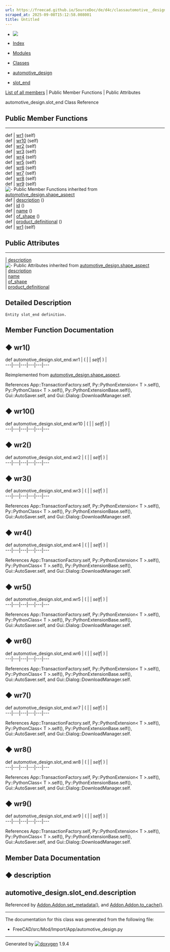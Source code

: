 ```yaml
---
url: https://freecad.github.io/SourceDoc/de/d4c/classautomotive__design_1_1slot__end.html
scraped_at: 2025-09-08T15:12:58.008001
title: Untitled
---
```


  * [ ![](https://www.freecad.org/svg/logo-freecad.svg) ](https://freecadweb.org "FreeCAD")
  * [Index](../../index.html "Index")
  * [Modules](../../modules.html "Modules list")
  * [Classes](../../annotated.html "Annotated list")

  * [automotive_design](../../d4/ddf/namespaceautomotive__design.html)
  * [slot_end](../../de/d4c/classautomotive__design_1_1slot__end.html)

[List of all members](../../d5/dad/classautomotive__design_1_1slot__end-members.html) | Public Member Functions | Public Attributes

automotive_design.slot_end Class Reference

##  Public Member Functions  
  
---  
def | [wr1](../../de/d4c/classautomotive__design_1_1slot__end.html#a46ab6eef654b69f614b2b7b64e95aeb3) (self)  
def | [wr10](../../de/d4c/classautomotive__design_1_1slot__end.html#ad2404527f65967899266275f402ecae6) (self)  
def | [wr2](../../de/d4c/classautomotive__design_1_1slot__end.html#a12a69c7e0a7aa1e8e3c0d563717cbc7a) (self)  
def | [wr3](../../de/d4c/classautomotive__design_1_1slot__end.html#a32eaa5f298808eee92b5c28f3fa1c7b5) (self)  
def | [wr4](../../de/d4c/classautomotive__design_1_1slot__end.html#a324ea584107db92be841eefe34c29394) (self)  
def | [wr5](../../de/d4c/classautomotive__design_1_1slot__end.html#a4d86b29564768f2064acf55cf7624779) (self)  
def | [wr6](../../de/d4c/classautomotive__design_1_1slot__end.html#a996fc98a54a085eea4a6b2ac0bcb9a22) (self)  
def | [wr7](../../de/d4c/classautomotive__design_1_1slot__end.html#af7ca2f7c44b14384f13039b4a350efc9) (self)  
def | [wr8](../../de/d4c/classautomotive__design_1_1slot__end.html#ab1f09b59f58a071b5faf7a3e348c79f4) (self)  
def | [wr9](../../de/d4c/classautomotive__design_1_1slot__end.html#aa567cd76450889d8f50b75ef8e967446) (self)  
![-](../../closed.png) Public Member Functions inherited from
[automotive_design.shape_aspect](../../d5/d43/classautomotive__design_1_1shape__aspect.html)  
def | [description](../../d5/d43/classautomotive__design_1_1shape__aspect.html#a2d3cbacdee4b4a23c48e6e8682be5097) ()  
def | [id](../../d5/d43/classautomotive__design_1_1shape__aspect.html#a908575200aa127fee70d8efefc5ff7b2) ()  
def | [name](../../d5/d43/classautomotive__design_1_1shape__aspect.html#a3497533cc144728ba5eaedf0d315ef72) ()  
def | [of_shape](../../d5/d43/classautomotive__design_1_1shape__aspect.html#a4369599788e3702c80ccf6a2ed9d81fc) ()  
def | [product_definitional](../../d5/d43/classautomotive__design_1_1shape__aspect.html#ae2d34da10e91db476c7445b2525172d4) ()  
def | [wr1](../../d5/d43/classautomotive__design_1_1shape__aspect.html#afaf0ba0242d7b61388638ad5968f48f8) (self)  
  
##  Public Attributes  
  
---  
|
[description](../../de/d4c/classautomotive__design_1_1slot__end.html#a9b2476cece06a1f1b843f586af830092)  
![-](../../closed.png) Public Attributes inherited from
[automotive_design.shape_aspect](../../d5/d43/classautomotive__design_1_1shape__aspect.html)  
|
[description](../../d5/d43/classautomotive__design_1_1shape__aspect.html#afbfbbcdbba354ef8f47480a40487c967)  
|
[name](../../d5/d43/classautomotive__design_1_1shape__aspect.html#a9f75336c7a542a886597e5c1f97e40a8)  
|
[of_shape](../../d5/d43/classautomotive__design_1_1shape__aspect.html#a8968baa97d9b01370bd48e9b013a9b5f)  
|
[product_definitional](../../d5/d43/classautomotive__design_1_1shape__aspect.html#a74f491d0f946e301a43bc04dc72dfd20)  
  
## Detailed Description

    
    
    Entity slot_end definition.

## Member Function Documentation

## ◆ wr1()

def automotive_design.slot_end.wr1  | ( |  | _self_| ) |   
---|---|---|---|---|---  
  
Reimplemented from
[automotive_design.shape_aspect](../../d5/d43/classautomotive__design_1_1shape__aspect.html#afaf0ba0242d7b61388638ad5968f48f8).

References App::TransactionFactory.self, Py::PythonExtension< T >.self(),
Py::PythonClass< T >.self(), Py::PythonExtensionBase.self(),
Gui::AutoSaver.self, and Gui::Dialog::DownloadManager.self.

## ◆ wr10()

def automotive_design.slot_end.wr10  | ( |  | _self_| ) |   
---|---|---|---|---|---  
  
## ◆ wr2()

def automotive_design.slot_end.wr2  | ( |  | _self_| ) |   
---|---|---|---|---|---  
  
## ◆ wr3()

def automotive_design.slot_end.wr3  | ( |  | _self_| ) |   
---|---|---|---|---|---  
  
References App::TransactionFactory.self, Py::PythonExtension< T >.self(),
Py::PythonClass< T >.self(), Py::PythonExtensionBase.self(),
Gui::AutoSaver.self, and Gui::Dialog::DownloadManager.self.

## ◆ wr4()

def automotive_design.slot_end.wr4  | ( |  | _self_| ) |   
---|---|---|---|---|---  
  
References App::TransactionFactory.self, Py::PythonExtension< T >.self(),
Py::PythonClass< T >.self(), Py::PythonExtensionBase.self(),
Gui::AutoSaver.self, and Gui::Dialog::DownloadManager.self.

## ◆ wr5()

def automotive_design.slot_end.wr5  | ( |  | _self_| ) |   
---|---|---|---|---|---  
  
References App::TransactionFactory.self, Py::PythonExtension< T >.self(),
Py::PythonClass< T >.self(), Py::PythonExtensionBase.self(),
Gui::AutoSaver.self, and Gui::Dialog::DownloadManager.self.

## ◆ wr6()

def automotive_design.slot_end.wr6  | ( |  | _self_| ) |   
---|---|---|---|---|---  
  
References App::TransactionFactory.self, Py::PythonExtension< T >.self(),
Py::PythonClass< T >.self(), Py::PythonExtensionBase.self(),
Gui::AutoSaver.self, and Gui::Dialog::DownloadManager.self.

## ◆ wr7()

def automotive_design.slot_end.wr7  | ( |  | _self_| ) |   
---|---|---|---|---|---  
  
References App::TransactionFactory.self, Py::PythonExtension< T >.self(),
Py::PythonClass< T >.self(), Py::PythonExtensionBase.self(),
Gui::AutoSaver.self, and Gui::Dialog::DownloadManager.self.

## ◆ wr8()

def automotive_design.slot_end.wr8  | ( |  | _self_| ) |   
---|---|---|---|---|---  
  
References App::TransactionFactory.self, Py::PythonExtension< T >.self(),
Py::PythonClass< T >.self(), Py::PythonExtensionBase.self(),
Gui::AutoSaver.self, and Gui::Dialog::DownloadManager.self.

## ◆ wr9()

def automotive_design.slot_end.wr9  | ( |  | _self_| ) |   
---|---|---|---|---|---  
  
References App::TransactionFactory.self, Py::PythonExtension< T >.self(),
Py::PythonClass< T >.self(), Py::PythonExtensionBase.self(),
Gui::AutoSaver.self, and Gui::Dialog::DownloadManager.self.

## Member Data Documentation

## ◆ description

automotive_design.slot_end.description  
---  
  
Referenced by
[Addon.Addon.set_metadata()](../../d8/d91/classAddon_1_1Addon.html#a799523f4861c30f1516a59602d5b77cd),
and
[Addon.Addon.to_cache()](../../d8/d91/classAddon_1_1Addon.html#aba84dd320889a7cb37c99a8b8cdc87f5).

* * *

The documentation for this class was generated from the following file:

  * FreeCAD/src/Mod/Import/App/automotive_design.py

* * *

Generated by
[![doxygen](../../doxygen.svg)](https://www.doxygen.org/index.html) 1.9.4

